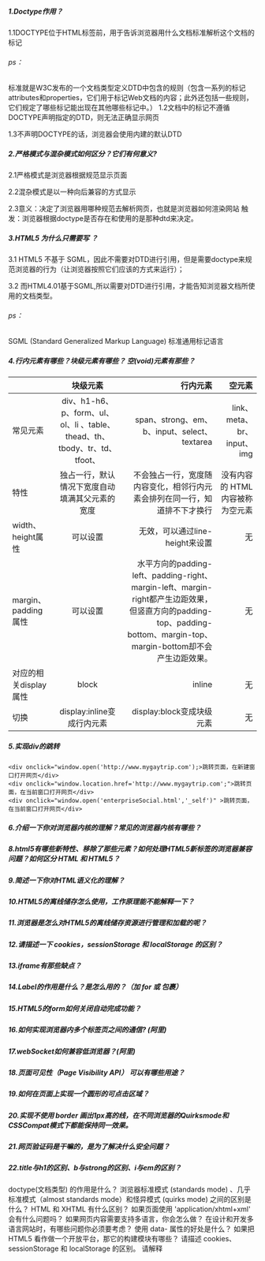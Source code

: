 ##### 1.Doctype作用？
1.1DOCTYPE位于HTML标签前，用于告诉浏览器用什么文档标准解析这个文档的标记
###### ps：
标准就是W3C发布的一个文档类型定义DTD中包含的规则（包含一系列的标记attributes和properties，它们用于标记Web文档的内容；此外还包括一些规则，它们规定了哪些标记能出现在其他哪些标记中。）
1.2文档中的标记不遵循DOCTYPE声明指定的DTD，则无法正确显示网页

1.3不声明DOCTYPE的话，浏览器会使用内建的默认DTD
##### 2.严格模式与混杂模式如何区分？它们有何意义?
2.1严格模式是浏览器根据规范显示页面

2.2混杂模式是以一种向后兼容的方式显示

2.3意义：决定了浏览器用哪种规范去解析网页，也就是浏览器如何渲染网站
触发：浏览器根据doctype是否存在和使用的是那种dtd来决定。

##### 3.HTML5 为什么只需要写 <!DOCTYPE HTML>？

3.1 HTML5 不基于 SGML，因此不需要对DTD进行引用，但是需要doctype来规范浏览器的行为（让浏览器按照它们应该的方式来运行）；

3.2 而HTML4.01基于SGML,所以需要对DTD进行引用，才能告知浏览器文档所使用的文档类型。
###### ps：
 SGML (Standard Generalized Markup Language) 标准通用标记语言

##### 4.行内元素有哪些？块级元素有哪些？ 空(void)元素有那些？

|   | 块级元素  | 行内元素 |空元素 |
| :------------ |:---------------:| -----:|-----:|
| 常见元素     | div、h1-h6、p、form、ul、ol、li 、table、thead、th、tbody、tr、td、tfoot、| span、strong、em、b、input、select、textarea| link、meta、br、input、img|
| 特性      |独占一行，默认情况下宽度自动填满其父元素的宽度 | 不会独占一行，宽度随内容变化，相邻行内元素会排列在同一行，知道排不下才换行 |没有内容的 HTML 内容被称为空元素|
| width、height属性 | 可以设置   |无效，可以通过line-height来设置     |无|
| margin、padding属性 | 可以设置        |  水平方向的padding-left、padding-right、margin-left、margin-right都产生边距效果，但竖直方向的padding-top、padding-bottom、margin-top、margin-bottom却不会产生边距效果。|无|
| 对应的相关display属性 | block       |   inline |无|
| 切换 | display:inline变成行内元素        |    display:block变成块级元素 |无 |

##### 5.实现div的跳转

```
<div onclick="window.open('http://www.mygaytrip.com');>跳转页面，在新建窗口打开网页</div>  
<div onclick="window.location.href='http://www.mygaytrip.com';">跳转页面，在当前窗口打开网页</div>  
<div onclick="window.open('enterpriseSocial.html','_self')" >跳转页面，在当前窗口打开网页</div>
```

##### 6.介绍一下你对浏览器内核的理解？常见的浏览器内核有哪些？

##### 8.html5有哪些新特性、移除了那些元素？如何处理HTML5新标签的浏览器兼容问题？如何区分 HTML 和 HTML5？

##### 9.简述一下你对HTML语义化的理解？

##### 10.HTML5的离线储存怎么使用，工作原理能不能解释一下？


##### 11.浏览器是怎么对HTML5的离线储存资源进行管理和加载的呢？


##### 12.请描述一下 cookies，sessionStorage 和 localStorage 的区别？


##### 13.iframe有那些缺点？


##### 14.Label的作用是什么？是怎么用的？（加 for 或 包裹）


##### 15.HTML5的form如何关闭自动完成功能？


##### 16.如何实现浏览器内多个标签页之间的通信? (阿里)


##### 17.webSocket如何兼容低浏览器？(阿里)


##### 18.页面可见性（Page Visibility API） 可以有哪些用途？


##### 19.如何在页面上实现一个圆形的可点击区域？


##### 20.实现不使用 border 画出1px高的线，在不同浏览器的Quirksmode和CSSCompat模式下都能保持同一效果。


##### 21.网页验证码是干嘛的，是为了解决什么安全问题？


##### 22.title与h1的区别、b与strong的区别、i与em的区别？

doctype(文档类型) 的作用是什么？
浏览器标准模式 (standards mode) 、几乎标准模式（almost standards mode）和怪异模式 (quirks mode) 之间的区别是什么？
HTML 和 XHTML 有什么区别？
如果页面使用 'application/xhtml+xml' 会有什么问题吗？
如果网页内容需要支持多语言，你会怎么做？
在设计和开发多语言网站时，有哪些问题你必须要考虑？
使用 data- 属性的好处是什么？
如果把 HTML5 看作做一个开放平台，那它的构建模块有哪些？
请描述 cookies、sessionStorage 和 localStorage 的区别。
请解释 <script>、<script async> 和 <script defer> 的区别。
为什么通常推荐将 CSS <link> 放置在 <head></head> 之间，而将 JS <script> 放置在 </body> 之前？你知道有哪些例外吗？
什么是渐进式渲染 (progressive rendering)？
你用过哪些不同的 HTML 模板语言？
img标签中alt和title的区别
如果src=' '会怎样
form表单的属性
##### 5.页面导入样式时，使用link和@import有什么区别？
